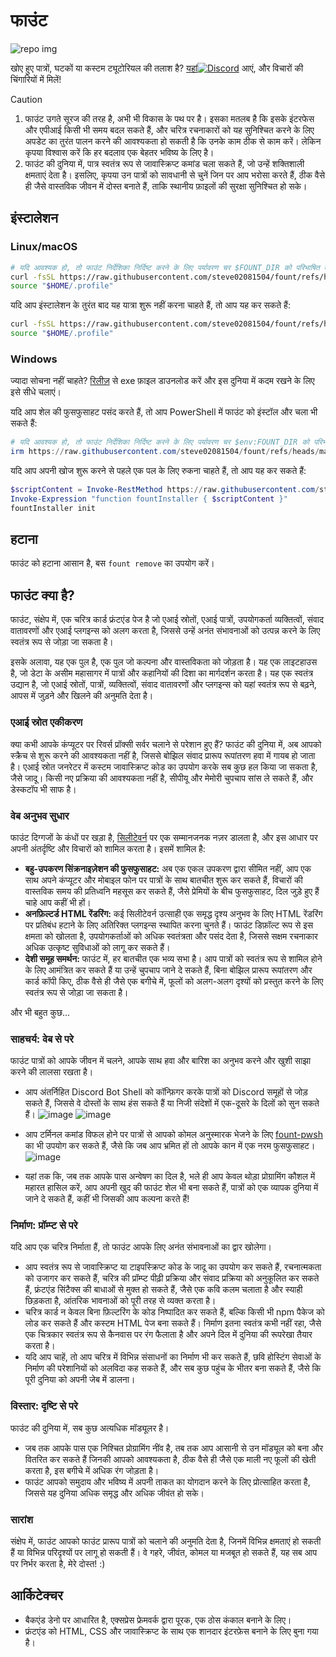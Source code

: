# फाउंट

![repo img](https://repository-images.githubusercontent.com/862251163/3b57d9ea-ab18-4b70-b11d-f74c764016aa)

खोए हुए पात्रों, घटकों या कस्टम ट्यूटोरियल की तलाश है?
[यहां![Discord](https://img.shields.io/discord/1288934771153440768)](https://discord.gg/GtR9Quzq2v) आएं, और विचारों की चिंगारियों में मिलें!

> [!CAUTION]
>
> 1. फाउंट उगते सूरज की तरह है, अभी भी विकास के पथ पर है। इसका मतलब है कि इसके इंटरफेस और एपीआई किसी भी समय बदल सकते हैं, और चरित्र रचनाकारों को यह सुनिश्चित करने के लिए अपडेट का तुरंत पालन करने की आवश्यकता हो सकती है कि उनके काम ठीक से काम करें। लेकिन कृपया विश्वास करें कि हर बदलाव एक बेहतर भविष्य के लिए है।
> 2. फाउंट की दुनिया में, पात्र स्वतंत्र रूप से जावास्क्रिप्ट कमांड चला सकते हैं, जो उन्हें शक्तिशाली क्षमताएं देता है। इसलिए, कृपया उन पात्रों को सावधानी से चुनें जिन पर आप भरोसा करते हैं, ठीक वैसे ही जैसे वास्तविक जीवन में दोस्त बनाते हैं, ताकि स्थानीय फ़ाइलों की सुरक्षा सुनिश्चित हो सके।

## इंस्टालेशन

### Linux/macOS

```bash
# यदि आवश्यक हो, तो फाउंट निर्देशिका निर्दिष्ट करने के लिए पर्यावरण चर $FOUNT_DIR को परिभाषित करें
curl -fsSL https://raw.githubusercontent.com/steve02081504/fount/refs/heads/master/src/runner/main.sh | bash
source "$HOME/.profile"
```

यदि आप इंस्टालेशन के तुरंत बाद यह यात्रा शुरू नहीं करना चाहते हैं, तो आप यह कर सकते हैं:

```bash
curl -fsSL https://raw.githubusercontent.com/steve02081504/fount/refs/heads/master/src/runner/main.sh | bash -s init
source "$HOME/.profile"
```

### Windows

ज्यादा सोचना नहीं चाहते? [रिलीज़](https://github.com/steve02081504/fount/releases) से exe फ़ाइल डाउनलोड करें और इस दुनिया में कदम रखने के लिए इसे सीधे चलाएं।

यदि आप शेल की फुसफुसाहट पसंद करते हैं, तो आप PowerShell में फाउंट को इंस्टॉल और चला भी सकते हैं:

```powershell
# यदि आवश्यक हो, तो फाउंट निर्देशिका निर्दिष्ट करने के लिए पर्यावरण चर $env:FOUNT_DIR को परिभाषित करें
irm https://raw.githubusercontent.com/steve02081504/fount/refs/heads/master/src/runner/main.ps1 | iex
```

यदि आप अपनी खोज शुरू करने से पहले एक पल के लिए रुकना चाहते हैं, तो आप यह कर सकते हैं:

```powershell
$scriptContent = Invoke-RestMethod https://raw.githubusercontent.com/steve02081504/fount/refs/heads/master/src/runner/main.ps1
Invoke-Expression "function fountInstaller { $scriptContent }"
fountInstaller init
```

## हटाना

फाउंट को हटाना आसान है, बस `fount remove` का उपयोग करें।

## फाउंट क्या है?

फाउंट, संक्षेप में, एक चरित्र कार्ड फ्रंटएंड पेज है जो एआई स्रोतों, एआई पात्रों, उपयोगकर्ता व्यक्तित्वों, संवाद वातावरणों और एआई प्लगइन्स को अलग करता है, जिससे उन्हें अनंत संभावनाओं को उत्पन्न करने के लिए स्वतंत्र रूप से जोड़ा जा सकता है।

इसके अलावा, यह एक पुल है, एक पुल जो कल्पना और वास्तविकता को जोड़ता है।
यह एक लाइटहाउस है, जो डेटा के असीम महासागर में पात्रों और कहानियों की दिशा का मार्गदर्शन करता है।
यह एक स्वतंत्र उद्यान है, जो एआई स्रोतों, पात्रों, व्यक्तित्वों, संवाद वातावरणों और प्लगइन्स को यहां स्वतंत्र रूप से बढ़ने, आपस में जुड़ने और खिलने की अनुमति देता है।

### एआई स्रोत एकीकरण

क्या कभी आपके कंप्यूटर पर रिवर्स प्रॉक्सी सर्वर चलाने से परेशान हुए हैं?
फाउंट की दुनिया में, अब आपको स्क्रैच से शुरू करने की आवश्यकता नहीं है, जिससे बोझिल संवाद प्रारूप रूपांतरण हवा में गायब हो जाता है।
एआई स्रोत जनरेटर में कस्टम जावास्क्रिप्ट कोड का उपयोग करके सब कुछ हल किया जा सकता है, जैसे जादू।
किसी नए प्रक्रिया की आवश्यकता नहीं है, सीपीयू और मेमोरी चुपचाप सांस ले सकते हैं, और डेस्कटॉप भी साफ है।

### वेब अनुभव सुधार

फाउंट दिग्गजों के कंधों पर खड़ा है, [सिलीटेवर्न](https://github.com/SillyTavern/SillyTavern) पर एक सम्मानजनक नज़र डालता है, और इस आधार पर अपनी अंतर्दृष्टि और विचारों को शामिल करता है।
इसमें शामिल है:

- **बहु-उपकरण सिंक्रनाइज़ेशन की फुसफुसाहट:** अब एक एकल उपकरण द्वारा सीमित नहीं, आप एक साथ अपने कंप्यूटर और मोबाइल फोन पर पात्रों के साथ बातचीत शुरू कर सकते हैं, विचारों की वास्तविक समय की प्रतिध्वनि महसूस कर सकते हैं, जैसे प्रेमियों के बीच फुसफुसाहट, दिल जुड़े हुए हैं चाहे आप कहीं भी हों।
- **अनफ़िल्टर्ड HTML रेंडरिंग:** कई सिलीटेवर्न उत्साही एक समृद्ध दृश्य अनुभव के लिए HTML रेंडरिंग पर प्रतिबंध हटाने के लिए अतिरिक्त प्लगइन्स स्थापित करना चुनते हैं। फाउंट डिफ़ॉल्ट रूप से इस क्षमता को खोलता है, उपयोगकर्ताओं को अधिक स्वतंत्रता और पसंद देता है, जिससे सक्षम रचनाकार अधिक उत्कृष्ट सुविधाओं को लागू कर सकते हैं।
- **देशी समूह समर्थन:** फाउंट में, हर बातचीत एक भव्य सभा है। आप पात्रों को स्वतंत्र रूप से शामिल होने के लिए आमंत्रित कर सकते हैं या उन्हें चुपचाप जाने दे सकते हैं, बिना बोझिल प्रारूप रूपांतरण और कार्ड कॉपी किए, ठीक वैसे ही जैसे एक बगीचे में, फूलों को अलग-अलग दृश्यों को प्रस्तुत करने के लिए स्वतंत्र रूप से जोड़ा जा सकता है।

और भी बहुत कुछ...

### साहचर्य: वेब से परे

फाउंट पात्रों को आपके जीवन में चलने, आपके साथ हवा और बारिश का अनुभव करने और खुशी साझा करने की लालसा रखता है।

- आप अंतर्निहित Discord Bot Shell को कॉन्फ़िगर करके पात्रों को Discord समूहों से जोड़ सकते हैं, जिससे वे दोस्तों के साथ हंस सकते हैं या निजी संदेशों में एक-दूसरे के दिलों को सुन सकते हैं।
    ![image](https://github.com/user-attachments/assets/299255c9-eed3-4deb-b433-41b80930cbdb)
    ![image](https://github.com/user-attachments/assets/c9841eba-c010-42a3-afe0-336543ec39a0)

- आप टर्मिनल कमांड विफल होने पर पात्रों से आपको कोमल अनुस्मारक भेजने के लिए [fount-pwsh](https://github.com/steve02081504/fount-pwsh) का भी उपयोग कर सकते हैं, जैसे कि जब आप भ्रमित हों तो आपके कान में एक नरम फुसफुसाहट।
    ![image](https://github.com/user-attachments/assets/93afee48-93d4-42c7-a5e0-b7f5c93bdee9)

- यहां तक कि, जब तक आपके पास अन्वेषण का दिल है, भले ही आप केवल थोड़ा प्रोग्रामिंग कौशल में महारत हासिल करें, आप अपनी खुद की फाउंट शेल भी बना सकते हैं, पात्रों को एक व्यापक दुनिया में जाने दे सकते हैं, कहीं भी जिसकी आप कल्पना करते हैं!

### निर्माण: प्रॉम्प्ट से परे

यदि आप एक चरित्र निर्माता हैं, तो फाउंट आपके लिए अनंत संभावनाओं का द्वार खोलेगा।

- आप स्वतंत्र रूप से जावास्क्रिप्ट या टाइपस्क्रिप्ट कोड के जादू का उपयोग कर सकते हैं, रचनात्मकता को उजागर कर सकते हैं, चरित्र की प्रॉम्प्ट पीढ़ी प्रक्रिया और संवाद प्रक्रिया को अनुकूलित कर सकते हैं, फ्रंटएंड सिंटैक्स की बाधाओं से मुक्त हो सकते हैं, जैसे एक कवि कलम चलाता है और स्याही छिड़कता है, आंतरिक भावनाओं को पूरी तरह से व्यक्त करता है।
- चरित्र कार्ड न केवल बिना फ़िल्टरिंग के कोड निष्पादित कर सकते हैं, बल्कि किसी भी npm पैकेज को लोड कर सकते हैं और कस्टम HTML पेज बना सकते हैं। निर्माण इतना स्वतंत्र कभी नहीं रहा, जैसे एक चित्रकार स्वतंत्र रूप से कैनवास पर रंग फैलाता है और अपने दिल में दुनिया की रूपरेखा तैयार करता है।
- यदि आप चाहें, तो आप चरित्र में विभिन्न संसाधनों का निर्माण भी कर सकते हैं, छवि होस्टिंग सेवाओं के निर्माण की परेशानियों को अलविदा कह सकते हैं, और सब कुछ पहुंच के भीतर बना सकते हैं, जैसे कि पूरी दुनिया को अपनी जेब में डालना।

### विस्तार: दृष्टि से परे

फाउंट की दुनिया में, सब कुछ अत्यधिक मॉड्यूलर है।

- जब तक आपके पास एक निश्चित प्रोग्रामिंग नींव है, तब तक आप आसानी से उन मॉड्यूल को बना और वितरित कर सकते हैं जिनकी आपको आवश्यकता है, ठीक वैसे ही जैसे एक माली नए फूलों की खेती करता है, इस बगीचे में अधिक रंग जोड़ता है।
- फाउंट आपको समुदाय और भविष्य में अपनी ताकत का योगदान करने के लिए प्रोत्साहित करता है, जिससे यह दुनिया अधिक समृद्ध और अधिक जीवंत हो सके।

### सारांश

संक्षेप में, फाउंट आपको फाउंट प्रारूप पात्रों को चलाने की अनुमति देता है, जिनमें विभिन्न क्षमताएं हो सकती हैं या विभिन्न परिदृश्यों पर लागू हो सकती हैं। वे गहरे, जीवंत, कोमल या मजबूत हो सकते हैं, यह सब आप पर निर्भर करता है, मेरे दोस्त! :)

## आर्किटेक्चर

- बैकएंड डेनो पर आधारित है, एक्सप्रेस फ्रेमवर्क द्वारा पूरक, एक ठोस कंकाल बनाने के लिए।
- फ्रंटएंड को HTML, CSS और जावास्क्रिप्ट के साथ एक शानदार इंटरफ़ेस बनाने के लिए बुना गया है।
